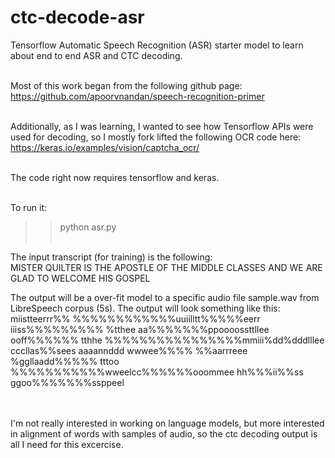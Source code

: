 # ctc-decode-asr
Tensorflow Automatic Speech Recognition (ASR) starter model to learn about end to end ASR and CTC decoding.<br/><br/>

Most of this work began from the following github page: https://github.com/apoorvnandan/speech-recognition-primer<br/><br/>

Additionally, as I was learning, I wanted to see how Tensorflow APIs were used for decoding, so I mostly fork lifted the following OCR code here: https://keras.io/examples/vision/captcha_ocr/<br/><br/>

The code right now requires tensorflow and keras.<br/><br/>

To run it:<br/>
>> python asr.py <br/><br/>

The input transcript (for training) is the following:<br/>
MISTER QUILTER IS THE APOSTLE OF THE MIDDLE CLASSES AND WE ARE GLAD TO WELCOME HIS GOSPEL

The output will be a over-fit model to a specific audio file sample.wav from LibreSpeech corpus (5s).  The output will look something like this:<br/>
miistteerrr%%  %%%%%%%%%%%%uuiilltt%%%%%eerr  iiiss%%%%%%%%%   %tthee  aa%%%%%%%ppoooossttllee ooff%%%%%%  tthhe  %%%%%%%%%%%%%%%%mmiii%dd%dddlllee  cccllas%%sees  aaaannddd  wwwee%%%%  %%aarrreee   %ggllaadd%%%%%  tttoo   %%%%%%%%%%%wweelcc%%%%%%ooommee  hh%%%ii%%ss  ggoo%%%%%%%ssppeel<br/><br/><br/>

I'm not really interested in working on language models, but more interested in alignment of words with samples of audio, so the ctc decoding output is all I need for this excercise.
